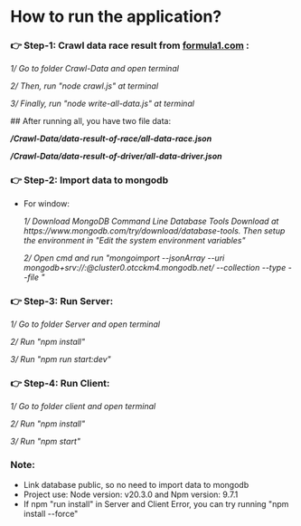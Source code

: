 # How to run the application?

### 👉 Step-1: Crawl data race result from [formula1.com](https://www.formula1.com/) :

<p><i>1/ Go to folder Crawl-Data and open terminal </i></p>
<p><i>2/ Then, run "node crawl.js" at terminal</i></p>
<p><i>3/ Finally, run "node write-all-data.js" at terminal</i></p>
## After running all, you have two file data: 
<p><i><strong>/Crawl-Data/data-result-of-race/all-data-race.json</strong></i></p>
<p><i><strong>/Crawl-Data/data-result-of-driver/all-data-driver.json</strong></i></p>

### 👉 Step-2: Import data to mongodb
- For window:
  <p><i>1/ Download MongoDB Command Line Database Tools Download at <a>https://www.mongodb.com/try/download/database-tools</a>. Then setup the environment in "Edit the system environment variables"</i></p>
  <p><i>2/ Open cmd and run "mongoimport --jsonArray --uri mongodb+srv://<USERNAME>:<PASSWORD>@cluster0.otcckm4.mongodb.net/<DATABASE-NAME> --collection <COLLECTION-NAME> --type <FILETYPE> --file <PATH-YOUR-FILE-DATA-JSON>"</i></p>

### 👉 Step-3: Run Server:

<p><i>1/ Go to folder Server and open terminal </i></p>
<p><i>2/ Run "npm install" </i></p>
<p><i>3/ Run "npm run start:dev"</i></p>

### 👉 Step-4: Run Client:

<p><i>1/ Go to folder client and open terminal </i></p>
<p><i>2/ Run "npm install" </i></p>
<p><i>3/ Run "npm start"</i></p>

### Note:
- Link database public, so no need to import data to mongodb
- Project use: Node version: v20.3.0 and Npm version: 9.7.1
- If npm "run install" in Server and Client Error, you can try running "npm install --force"
